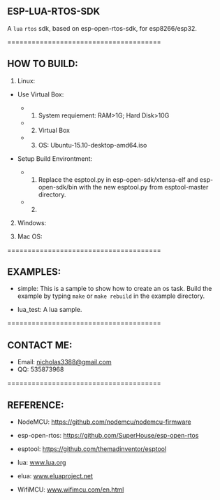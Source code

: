 ## ESP-LUA-RTOS-SDK

A `lua` `rtos` sdk, based on esp-open-rtos-sdk, for esp8266/esp32.


======================================
## HOW TO BUILD:

1. Linux:

* Use Virtual Box:
  - 1. System requiement: RAM>1G; Hard Disk>10G
  - 2. Virtual Box
  - 3. OS: Ubuntu-15.10-desktop-amd64.iso

* Setup Build Environtment:
  - 1. Replace the esptool.py in esp-open-sdk/xtensa-elf and esp-open-sdk/bin with the new esptool.py from esptool-master directory.
  - 2. 

2. Windows:

3. Mac OS:

======================================
## EXAMPLES:

* simple: This is a sample to show how to create an os task. Build the example by typing `make` or `make rebuild` in the example directory.

* lua_test: A lua sample. 

======================================
## CONTACT ME: 
  - Email: nicholas3388@gmail.com
  - QQ: 535873968

======================================
## REFERENCE:

* NodeMCU: https://github.com/nodemcu/nodemcu-firmware

* esp-open-rtos: https://github.com/SuperHouse/esp-open-rtos

* esptool: https://github.com/themadinventor/esptool

* lua: www.lua.org

* elua: www.eluaproject.net

* WifiMCU: www.wifimcu.com/en.html
